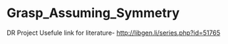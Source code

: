 # Grasp_Assuming_Symmetry
DR Project
Usefule link for literature- http://libgen.li/series.php?id=51765
